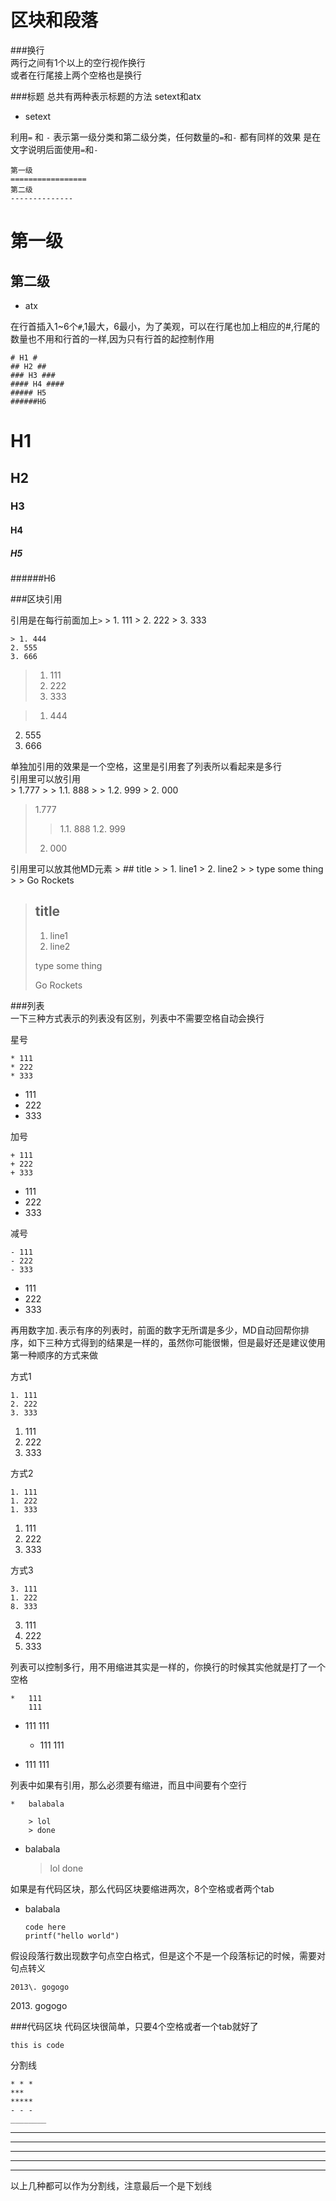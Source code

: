 区块和段落
==============
###换行  
两行之间有1个以上的空行视作换行  
或者在行尾接上两个空格也是换行  



###标题
总共有两种表示标题的方法 setext和atx

* setext

利用`=` 和 `-` 表示第一级分类和第二级分类，任何数量的`=`和`-` 都有同样的效果
是在文字说明后面使用`=`和`-`

    第一级
    =================
    第二级
    --------------


第一级
=================
第二级
--------------

* atx

在行首插入1~6个`#`,1最大，6最小，为了美观，可以在行尾也加上相应的#,行尾的数量也不用和行首的一样,因为只有行首的起控制作用

    # H1 #
    ## H2 ##
    ### H3 ###
    #### H4 ####
    ##### H5
    ######H6
    
# H1 #
## H2 ##
### H3 ###
#### H4 ####
##### H5
######H6

###区块引用

引用是在每行前面加上`>` 
    > 1. 111
    > 2. 222
    > 3. 333

    > 1. 444
    2. 555
    3. 666

> 1. 111
> 2. 222
> 3. 333

> 1. 444
2. 555
3. 666

单独加引用的效果是一个空格，这里是引用套了列表所以看起来是多行  
引用里可以放引用  
    > 1.777
    > >  1.1. 888
    > >  1.2. 999
    > 2. 000

> 1.777
> >  1.1. 888
> >  1.2. 999
> 2. 000

引用里可以放其他MD元素
    > ## title
    >
    > 1. line1
    > 2. line2
    >
    > type some thing
    >
    > Go Rockets

> ## title
>
> 1. line1
> 2. line2
>
> type some thing
>
> Go Rockets

###列表  
一下三种方式表示的列表没有区别，列表中不需要空格自动会换行  

星号  

    * 111
    * 222
    * 333

* 111
* 222
* 333

加号

    + 111
    + 222
    + 333

+ 111
+ 222
+ 333

减号  

    - 111
    - 222
    - 333

- 111
- 222
- 333


再用数字加`.`表示有序的列表时，前面的数字无所谓是多少，MD自动回帮你排序，如下三种方式得到的结果是一样的，虽然你可能很懒，但是最好还是建议使用第一种顺序的方式来做  

方式1  

    1. 111
    2. 222
    3. 333

1. 111
2. 222
3. 333

方式2  

    1. 111
    1. 222
    1. 333

1. 111
1. 222
1. 333

方式3  

    3. 111
    1. 222
    8. 333

3. 111
1. 222
8. 333

列表可以控制多行，用不用缩进其实是一样的，你换行的时候其实他就是打了一个空格  

    *   111
        111
*   111
    111

    *   111
    111
*   111
111  

列表中如果有引用，那么必须要有缩进，而且中间要有个空行  

    *   balabala

        > lol
        > done

*   balabala

    > lol
    > done

如果是有代码区块，那么代码区块要缩进两次，8个空格或者两个tab  

*   balabala

        code here
        printf("hello world")
        
假设段落行数出现数字句点空白格式，但是这个不是一个段落标记的时候，需要对句点转义  

    2013\. gogogo
2013\. gogogo

###代码区块
代码区块很简单，只要4个空格或者一个tab就好了  

    this is code
    
分割线

    * * *
    ***
    *****
    - - -
    ________

* * *
***
*****
- - -
________
以上几种都可以作为分割线，注意最后一个是下划线
